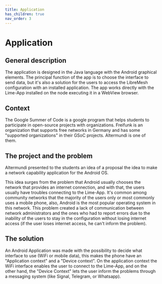 ```yaml
---
title: Application
has_children: true
nav_order: 3
---
```

# Application

## General description
The application is designed in the Java language with the Android graphical elements.
The principal function of the app is to choose the interface to send data, but it's also a solution for the users to access the LibreMesh configuration with an installed application. The app works directly with the Lime-App installed on the node executing it in a WebView browser.

## Context
The Google Summer of Code is a google program that helps students to participate in open-source projects with organizations. Freifunk is an organization that supports free networks in Germany and has some "supported organizations" in their GSoC projects. Altermundi is one of them.

## The project and the problem

Altermundi presented to the students an idea of a proposal the idea to make a network capability application for the Android OS. 

This idea surges from the problem that Android usually chooses the network that provides an internet connection, and with that, the users usually have troubles connecting to the Lime-App.
It's common among community networks that the majority of the users only or most commonly uses a mobile phone, also, Android is the most popular operating system in this network.
This problem created a lack of communication between network administrators and the ones who had to report errors due to the inability of the users to stay in the configuration without losing internet access (if the user loses internet access, he can't inform the problem).

## The solution

An Android Application was made with the possibility to decide what interface to use (WiFi or mobile data), this makes the phone have an "Application context" and a "Device context". On the application context the WiFi interface enables the user to connect to the Lime-App, and on the other hand, the "Device Context" lets the user inform the problems through a messaging system (like Signal, Telegram, or Whatsapp).
